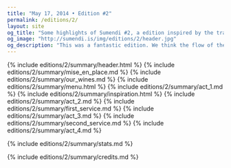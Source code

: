 ```yaml
---
title: "May 17, 2014 • Edition #2"
permalink: /editions/2/
layout: site
og_title: "Some highlights of Sumendi #2, a edition inspired by the transition from the cold winter to the sunny summer."
og_image: "http://sumendi.is/img/editions/2/header.jpg"
og_description: "This was a fantastic edition. We think the flow of the long menu was much better this time. Actually, we were able to go to the dining room for finishing both desserts in front of our guests and had the satisfaction of seeing them enjoying these two final courses. We couldn't be more happy!"
---
```


{% include editions/2/summary/header.html %}
{% include editions/2/summary/mise_en_place.md %}
{% include editions/2/summary/our_wines.md %}
{% include editions/2/summary/menu.html %}
{% include editions/2/summary/act_1.md %}
{% include editions/2/summary/inspiration.html %}
{% include editions/2/summary/act_2.md %}
{% include editions/2/summary/first_service.md %}
{% include editions/2/summary/act_3.md %}
{% include editions/2/summary/second_service.md %}
{% include editions/2/summary/act_4.md %}

{% include editions/2/summary/stats.md %}

{% include editions/2/summary/credits.md %}